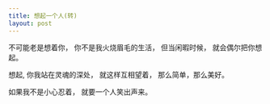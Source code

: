 ```yaml
---
title: 想起一个人(转)
layout: post
---
```


不可能老是想着你，
你不是我火烧眉毛的生活，
但当闲暇时候，
就会偶尔把你想起。

想起,
你我站在灵魂的深处，
就这样互相望着，
那么简单，那么美好。

如果我不是小心忍着，
就要一个人笑出声来。
